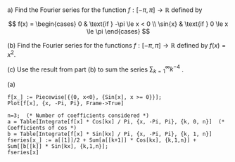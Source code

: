 a) Find the Fourier series for the function $f : [−π, π] → \mathbb{R}$ defined by

$$
f(x) =
\begin{cases}
    0 & \text{if }  -\pi \le x < 0 \\
    \sin{x} & \text{if } 0 \le x \le \pi
\end{cases}
$$

(b) Find the Fourier series for the functions $f : [−π,π] → \mathbb{R}$ defined by $f(x) = x^2$. 

(c) Use the result from part (b) to sum the series $\sum{_{k=1}^{\infty}} k^{-4}$ .

(a)
```wolfram
f[x_] := Piecewise[{{0, x<0}, {Sin[x], x >= 0}}];
Plot[f[x], {x, -Pi, Pi}, Frame->True]

n=3;  (* Number of coefficients considered *)
a = Table[Integrate[f[x] * Cos[kx] / Pi, {x, -Pi, Pi}, {k, 0, n}]  (* Coefficients of cos *)
b = Table[Integrate[f[x] * Sin[kx] / Pi, {x, -Pi, Pi}, {k, 1, n}]
fseries[x_] := a[[1]]/2 + Sum[a[[k+1]] * Cos[kx], {k,1,n}] + Sum[[b[[k]] * Sin[kx], {k,1,n}];
fseries[x]
